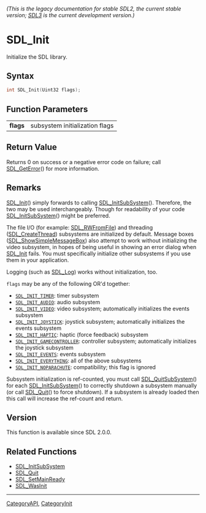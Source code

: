 ###### (This is the legacy documentation for stable SDL2, the current stable version; [SDL3](https://wiki.libsdl.org/SDL3/) is the current development version.)
# SDL_Init

Initialize the SDL library.

## Syntax

```c
int SDL_Init(Uint32 flags);

```

## Function Parameters

|               |                                |
| ------------- | ------------------------------ |
| **flags**     | subsystem initialization flags |

## Return Value

Returns 0 on success or a negative error code on failure; call
[SDL_GetError](SDL_GetError.md)() for more information.

## Remarks

[SDL_Init](SDL_Init.md)() simply forwards to calling
[SDL_InitSubSystem](SDL_InitSubSystem.md)(). Therefore, the two may be used
interchangeably. Though for readability of your code
[SDL_InitSubSystem](SDL_InitSubSystem.md)() might be preferred.

The file I/O (for example: [SDL_RWFromFile](SDL_RWFromFile.md)) and threading
([SDL_CreateThread](SDL_CreateThread.md)) subsystems are initialized by
default. Message boxes
([SDL_ShowSimpleMessageBox](SDL_ShowSimpleMessageBox.md)) also attempt to work
without initializing the video subsystem, in hopes of being useful in
showing an error dialog when [SDL_Init](SDL_Init.md) fails. You must
specifically initialize other subsystems if you use them in your
application.

Logging (such as [SDL_Log](SDL_Log.md)) works without initialization, too.

`flags` may be any of the following OR'd together:

- [`SDL_INIT_TIMER`](SDL_INIT_TIMER): timer subsystem
- [`SDL_INIT_AUDIO`](SDL_INIT_AUDIO): audio subsystem
- [`SDL_INIT_VIDEO`](SDL_INIT_VIDEO): video subsystem; automatically
  initializes the events subsystem
- [`SDL_INIT_JOYSTICK`](SDL_INIT_JOYSTICK): joystick subsystem;
  automatically initializes the events subsystem
- [`SDL_INIT_HAPTIC`](SDL_INIT_HAPTIC): haptic (force feedback) subsystem
- [`SDL_INIT_GAMECONTROLLER`](SDL_INIT_GAMECONTROLLER): controller
  subsystem; automatically initializes the joystick subsystem
- [`SDL_INIT_EVENTS`](SDL_INIT_EVENTS): events subsystem
- [`SDL_INIT_EVERYTHING`](SDL_INIT_EVERYTHING): all of the above subsystems
- [`SDL_INIT_NOPARACHUTE`](SDL_INIT_NOPARACHUTE): compatibility; this flag
  is ignored

Subsystem initialization is ref-counted, you must call
[SDL_QuitSubSystem](SDL_QuitSubSystem.md)() for each
[SDL_InitSubSystem](SDL_InitSubSystem.md)() to correctly shutdown a subsystem
manually (or call [SDL_Quit](SDL_Quit.md)() to force shutdown). If a subsystem
is already loaded then this call will increase the ref-count and return.

## Version

This function is available since SDL 2.0.0.

## Related Functions

* [SDL_InitSubSystem](SDL_InitSubSystem.md)
* [SDL_Quit](SDL_Quit.md)
* [SDL_SetMainReady](SDL_SetMainReady.md)
* [SDL_WasInit](SDL_WasInit.md)

----
[CategoryAPI](CategoryAPI.md), [CategoryInit](CategoryInit.md)
